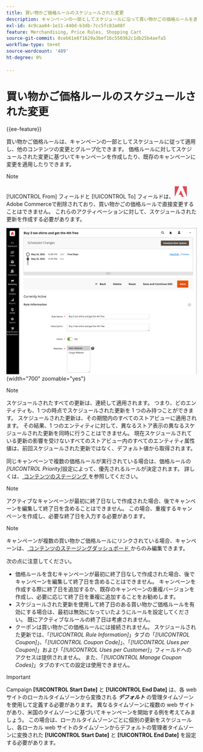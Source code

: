```yaml
---
title: 買い物かご価格ルールのスケジュールされた変更
description: キャンペーンの一部としてスケジュールに沿って買い物かごの価格ルールを適用し、他のコンテンツの変更とグループ化する方法を説明します。
exl-id: 4c9caa04-1e11-440d-b3db-7cc5fc83a08f
feature: Merchandising, Price Rules, Shopping Cart
source-git-commit: 0ceb61e6f1629a3bef16c550362c1db25b4aefa5
workflow-type: tm+mt
source-wordcount: '489'
ht-degree: 0%

---
```


# 買い物かご価格ルールのスケジュールされた変更

{{ee-feature}}

買い物かご価格ルールは、キャンペーンの一部としてスケジュールに従って適用し、他のコンテンツの変更とグループ化できます。 価格ルールに対してスケジュールされた変更に基づいてキャンペーンを作成したり、既存のキャンペーンに変更を適用したりできます。

>[!NOTE]
>
>[!UICONTROL From] フィールドと [!UICONTROL To] フィールドは、![Adobe Commerce](../assets/adobe-logo.svg) Adobe Commerceで削除されており、買い物かごの価格ルールで直接変更することはできません。 これらのアクティベーションに対して、スケジュールされた更新を作成する必要があります。

![ 買い物かご価格ルール – 予定された変更 ](./assets/content-staging-price-rules-cart-scheduled-changes.png){width="700" zoomable="yes"}

>[!NOTE]
>
>スケジュールされたすべての更新は、連続して適用されます。 つまり、どのエンティティも、1 つの時点でスケジュールされた更新を 1 つのみ持つことができます。 スケジュールされた更新は、その期間内のすべてのストアビューに適用されます。 その結果、1 つのエンティティに対して、異なるストア表示の異なるスケジュールされた更新を同時に行うことはできません。 現在スケジュールされている更新の影響を受けないすべてのストアビュー内のすべてのエンティティ属性値は、前回スケジュールされた更新ではなく、デフォルト値から取得されます。

同じキャンペーンで複数の価格ルールが実行されている場合は、価格ルールの _[!UICONTROL Priority]_&#x200B;設定によって、優先されるルールが決定されます。 詳しくは、[ コンテンツのステージング ](../content-design/content-staging.md) を参照してください。

>[!NOTE]
>
>アクティブなキャンペーンが最初に終了日なしで作成された場合、後でキャンペーンを編集して終了日を含めることはできません。 この場合、重複するキャンペーンを作成し、必要な終了日を入力する必要があります。

>[!NOTE]
>
>キャンペーンが複数の買い物かご価格ルールにリンクされている場合、キャンペーンは、[ コンテンツのステージングダッシュボード ](../content-design/content-staging-dashboard.md) からのみ編集できます。

次の点に注意してください。

- 価格ルールを含むキャンペーンが最初に終了日なしで作成された場合、後でキャンペーンを編集して終了日を含めることはできません。 キャンペーンを作成する際に終了日を追加するか、既存のキャンペーンの重複バージョンを作成し、必要に応じて終了日を重複に追加することをお勧めします。
- スケジュールされた更新を使用して終了日のある買い物かご価格ルールを有効にする場合は、最初は無効になっていたようにルールを設定してください。 既にアクティブなルールの終了日は考慮されません。
- クーポンは買い物かごの価格ルールには接続されません。 スケジュールされた更新では、「_[!UICONTROL Rule Information]_」タブの「_[!UICONTROL Coupon]_」、「_[!UICONTROL Coupon Code]_」、「_[!UICONTROL Uses per Coupon]_」および「_[!UICONTROL Uses per Customer]_」フィールドへのアクセスは提供されません。 また、「_[!UICONTROL Manage Coupon Codes]_」タブのすべての設定は使用できません。

>[!IMPORTANT]
>
>Campaign **[!UICONTROL Start Date]** と **[!UICONTROL End Date]** は、各 web サイトのローカルタイムゾーンから変換される **_デフォルト_** の管理タイムゾーンを使用して定義する必要があります。 異なるタイムゾーンに複数の web サイトがあり、米国のタイムゾーンに基づいてキャンペーンを開始する例を考えてみましょう。 この場合は、ローカルタイムゾーンごとに個別の更新をスケジュールし、各ローカル web サイトのタイムゾーンからデフォルトの管理者タイムゾーンに変換された **[!UICONTROL Start Date]** と **[!UICONTROL End Date]** を設定する必要があります。
